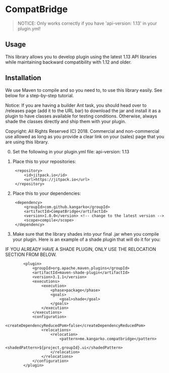 # CompatBridge

> NOTICE: Only works correctly if you have 'api-version: 1.13' in your plugin.yml!

## Usage
This library allows you to develop plugin using the latest 1.13 API libraries while maintaining backward compatibility with 1.12 and older.

## Installation
We use Maven to compile and so you need to, to use this library easily. See below for a step-by-step tutorial.

Notice: If you are having a builder Ant task, you should head over to /releases page (add it to the URL bar) to download the jar and install it as a plugin to have classes available for testing conditions. Otherwise, always shade the classes directly and ship them with your plugin.

Copyright: All Rights Reserved (C) 2018. Commercial and non-commercial use allowed as long as you provide a clear link on your (sales) page that you are using this library.  

0. Set the following in your plugin.yml file:
		api-version: 1.13

1. Place this to your repositories:

		<repository>
			<id>jitpack.io</id>
			<url>https://jitpack.io</url>
		</repository>

2. Place this to your dependencies:

		<dependency>
			<groupId>com.github.kangarko</groupId>
			<artifactId>CompatBridge</artifactId>
			<version>1.0.0</version> <!-- change to the latest version -->
			<scope>compile</scope>
		</dependency>
    
2. Make sure that the library shades into your final .jar when you compile your plugin. Here is an example of a shade plugin that will do it for you:

IF YOU ALREADY HAVE A SHADE PLUGIN, ONLY USE THE RELOCATION SECTION FROM BELOW.

			<plugin>
				<groupId>org.apache.maven.plugins</groupId>
				<artifactId>maven-shade-plugin</artifactId>
				<version>3.1.1</version>
				<executions>
					<execution>
						<phase>package</phase>
						<goals>
							<goal>shade</goal>
						</goals>
					</execution>
				</executions>
				<configuration>
					<createDependencyReducedPom>false</createDependencyReducedPom>
					<relocations>
						<relocation>
							<pattern>me.kangarko.compatbridge</pattern>
							<shadedPattern>${project.groupId}.ui</shadedPattern>
						</relocation>
					</relocations>
				</configuration>
			</plugin>
